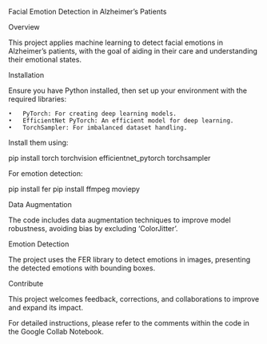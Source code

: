 Facial Emotion Detection in Alzheimer’s Patients

Overview

This project applies machine learning to detect facial emotions in Alzheimer’s patients, with the goal of aiding in their care and understanding their emotional states.

Installation

Ensure you have Python installed, then set up your environment with the required libraries:

	•	PyTorch: For creating deep learning models.
	•	EfficientNet PyTorch: An efficient model for deep learning.
	•	TorchSampler: For imbalanced dataset handling.

Install them using:

pip install torch torchvision efficientnet_pytorch torchsampler

For emotion detection:

pip install fer
pip install ffmpeg moviepy

Data Augmentation

The code includes data augmentation techniques to improve model robustness, avoiding bias by excluding ‘ColorJitter’.

Emotion Detection

The project uses the FER library to detect emotions in images, presenting the detected emotions with bounding boxes.

Contribute

This project welcomes feedback, corrections, and collaborations to improve and expand its impact.

For detailed instructions, please refer to the comments within the code in the Google Collab Notebook.
